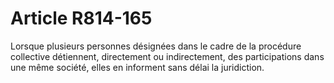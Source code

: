 # Article R814-165

Lorsque plusieurs personnes désignées dans le cadre de la procédure collective détiennent, directement ou indirectement, des participations dans une même société, elles en informent sans délai la juridiction.
